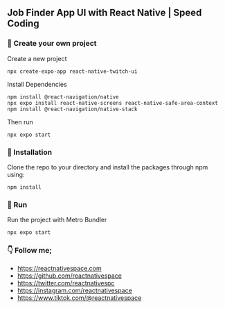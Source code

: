 ## Job Finder App UI with React Native | Speed Coding

### 📕 Create your own project
Create a new project
```
npx create-expo-app react-native-twitch-ui
```
Install Dependencies
```
npm install @react-navigation/native
npx expo install react-native-screens react-native-safe-area-context
npm install @react-navigation/native-stack
```
Then run
```
npx expo start
```


### 📘 Installation
Clone the repo to your directory and install the packages through npm using:
```
npm install
```

### 🔬 Run
Run the project with Metro Bundler
```
npx expo start
```

### 👇 Follow me;
- https://reactnativespace.com
- https://github.com/reactnativespace
- https://twitter.com/reactnativespc
- https://instagram.com/reactnativespace
- https://www.tiktok.com/@reactnativespace
